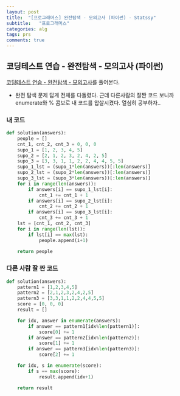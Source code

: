 ```yaml
---
layout: post
title:  "[프로그래머스] 완전탐색 - 모의고사 (파이썬) - Statssy"
subtitle:   "프로그래머스"
categories: alg
tags: prs
comments: true
---
```


## 코딩테스트 연습 - 완전탐색 - 모의고사 (파이썬)

[코딩테스트 연습 - 완전탐색 - 모의고사](https://programmers.co.kr/learn/courses/30/lessons/42840)를 풀어본다.
  

- 완전 탐색 문제 답게 전체를 다돌렸다. 근데 다른사람의 잘짠 코드 보니까 enumerate와 % 콤보로 내 코드를 압살시켰다. 열심히 공부하자..
  

### 내 코드

```python
def solution(answers):
    people = []
    cnt_1, cnt_2, cnt_3 = 0, 0, 0
    supo_1 = [1, 2, 3, 4, 5]
    supo_2 = [2, 1, 2, 3, 2, 4, 2, 5]
    supo_3 = [3, 3, 1, 1, 2, 2, 4, 4, 5, 5]
    supo_1_lst = (supo_1*len(answers))[:len(answers)]
    supo_2_lst = (supo_2*len(answers))[:len(answers)]
    supo_3_lst = (supo_3*len(answers))[:len(answers)]
    for i in range(len(answers)):
        if answers[i] == supo_1_lst[i]:
            cnt_1 += cnt_1 + 1
        if answers[i] == supo_2_lst[i]:
            cnt_2 += cnt_2 + 1
        if answers[i] == supo_3_lst[i]:
            cnt_3 += cnt_3 + 1
    lst = [cnt_1, cnt_2, cnt_3]
    for i in range(len(lst)):
        if lst[i] == max(lst):
            people.append(i+1)
            
    return people
```
  
  
### 다른 사람 잘 짠 코드
```python
def solution(answers):
    pattern1 = [1,2,3,4,5]
    pattern2 = [2,1,2,3,2,4,2,5]
    pattern3 = [3,3,1,1,2,2,4,4,5,5]
    score = [0, 0, 0]
    result = []

    for idx, answer in enumerate(answers):
        if answer == pattern1[idx%len(pattern1)]:
            score[0] += 1
        if answer == pattern2[idx%len(pattern2)]:
            score[1] += 1
        if answer == pattern3[idx%len(pattern3)]:
            score[2] += 1

    for idx, s in enumerate(score):
        if s == max(score):
            result.append(idx+1)

    return result
```
